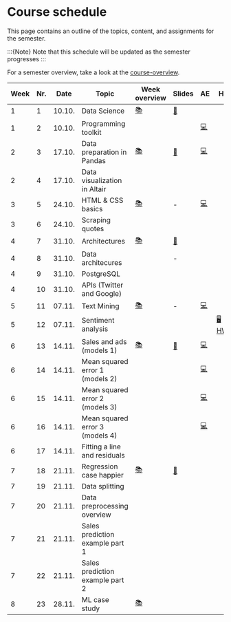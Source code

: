 # Course schedule

This page contains an outline of the topics, content, and assignments for the semester. 

:::{Note}
Note that this schedule will be updated as the semester progresses
:::

For a semester overview, take a look at the [course-overview](../docs/course-overview.md). 

|	Week	|	Nr.	|	Date	|	Topic	|	Week overview	|	Slides	|	AE	|	HW	|	Exam	|	
|	---	|	---	|	---	|	---	|	---	|	---	|	---	|	---	|	---	|	
|	1	|	1	|	10.10.	|	Data Science	|	[📚](../weeks/week1.md)	|	[📑](https://drive.google.com/file/d/1-MhFzAXL9l0z1381-DaqW63GFWsw_epQ/view?usp=sharing)	|		|		|		|	
|	1	|	2	|	10.10.	|	Programming toolkit	|		|		|	[💻](../weeks/week1.md)	|		|		|	
|	2	|	3	|	17.10.	|	Data preparation in Pandas	|	[📚](../weeks/week2.md)	|	[📑](https://drive.google.com/file/d/1-P-0r1sXlAoEj1CpGKu2JoFQg_0aICR-/view?usp=sharing)	|	[💻](../weeks/week2.md)	|		|		|	
|	2	|	4	|	17.10.	|	Data visualization in Altair	|		|		|		|		|		|	
|	3	|	5	|	24.10.	|	HTML & CSS basics	|	[📚](../weeks/week3.md)	|	 - 	|	[💻](../weeks/week3.md)	|		|		|	
|	3	|	6	|	24.10.	|	Scraping quotes	|		|		|		|		|		|	
|	4	|	7	|	31.10.	|	Architectures	|	[📚](../weeks/week4.md)	|	[📑](https://drive.google.com/file/d/1-kn1zRRwU_aXHCkATjUwnn0KfjQ2u6kY/view?usp=sharing)	|		|		|		|	
|	4	|	8	|	31.10.	|	Data architecures	|		|	 - 	|		|		|		|	
|	4	|	9	|	31.10.	|	PostgreSQL	|		|		|		|		|		|	
|	4	|	10	|	31.10.	|	APIs (Twitter and Google)	|		|		|		|		|		|	
|	5	|	11	|	07.11.	|	Text Mining	|	[📚](../weeks/week5.md)	|	 - 	|	[💻](../weeks/week5.md)	|		|		|	
|	5	|	12	|	07.11.	|	Sentiment analysis	|		|		|		|	[🖥 HW1](https://e-learning.hdm-stuttgart.de/moodle/mod/page/view.php?id=267036)	|		|	
|	6	|	13	|	14.11.	|	Sales and ads (models 1)	|	[📚](../weeks/week6.md)	|	[📑](https://drive.google.com/file/d/1-ZfUfZ671sAIsGPhKhvPfG9_mpgOXuro/view?usp=sharing)	|	[💻](../weeks/week6.md)	|		|		|	
|	6	|	14	|	14.11.	|	Mean squared error 1 (models 2)	|		|		|	[💻](../weeks/week6.md)	|		|		|	
|	6	|	15	|	14.11.	|	Mean squared error 2 (models 3)	|		|		|	[💻](../weeks/week6.md)	|		|		|	
|	6	|	16	|	14.11.	|	Mean squared error 3 (models 4)	|		|		|	[💻](../weeks/week6.md)	|		|		|	
|	6	|	17	|	14.11.	|	Fitting a line and residuals	|		|		|		|		|		|	
|	7	|	18	|	21.11.	|	Regression case happier	|	[📚](../weeks/week7.md)	|	[📑](https://drive.google.com/file/d/1-cGm0I8N0sVjoLRFJrz-4t15PlR_Qy_4/view?usp=sharing)	|		|		|		|	
|	7	|	19	|	21.11.	|	Data splitting	|		|		|		|		|		|	
|	7	|	20	|	21.11.	|	Data preprocessing overview	|		|		|		|		|		|	
|	7	|	21	|	21.11.	|	Sales prediction example part 1	|		|		|		|		|		|	
|	7	|	22	|	21.11.	|	Sales prediction example part 2	|		|		|		|		|		|	
|	8	|	23	|	28.11.	|	ML case study	|	[📚](../weeks/week8.md)	|		|		|		|		|	